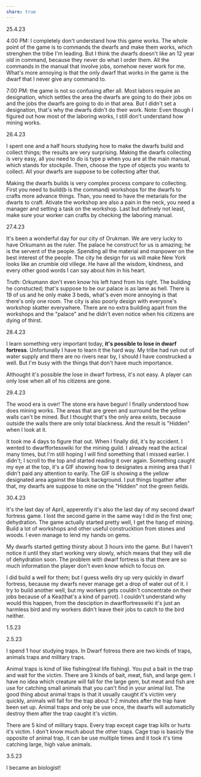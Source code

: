 ```yaml
---
share: true
---
```


25.4.23

4:00 PM:  I completely don't understand how this game works.
The whole point of the game is to commands the dwarfs and make them works, which strenghen the tribe I'm leading.  But I think the dwarfs doesn't like an 12 year old in command, because they never do what I order them. All the commands in the manual that involve jobs, somehow never work for me. What's more annoying is that the only dwarf that works in the game is the dwarf that I never give any command to.

7:00 PM: the game is not so confusing after all.
Most labors require an designation, which settles the area the dwarfs are going to do their jobs on and the jobs the dwarfs are going to do in that area. But I didn't set a designation, that's why the dwarfs didn't do their work.
Note: Even though I figured out how most of the laboring works, I still don't understand how mining works.

26.4.23

I spent one and a half hours studying how to make the dwarfs build and collect things; the results are very surprising. Making the dwarfs collecting is very easy, all you need to do is type p when you are at the main manual, which stands for stockpile. Then, choose the type of objects you wants to collect. All your dwarfs are suppose to be collecting after that.

Making the dwarfs builds is very complex process compare to collecting. First you need to build(b is the command) workshops for the dwarfs to crafts more advance things. Than, you need to have the metarials for the dwarts to craft. Ativate the workshop are also a pain in the neck, you need a manager and setting a task on the workshop. Last but definely not least, make sure your worker can crafts by checking the laboring manual.

27.4.23

It's been a wonderful day for our city of Orukman. We are very lucky to have Orkumann as the ruler. The palace he construct for us is amazing; he is the servent of the people. Spending all the material and manpower on the best interest of the people. The city he design for us will make New York looks like an crumble old villege. He have all the wisdom, kindness, and every other good words I can say about him in his heart.

Truth: Orkumann don't even know his left hand from his right. The building he constucted; that's suppose to be our palace is as lame as hell. There is 19 of us and he only make 3 beds, what's even more annoying is that there's only one room. The city is also poorly design with everyone's workshop skatter everywhere. There are no extra building apart from the workshops and the "palace" and he didn't even notice when his citizens are dying of thirst.

28.4.23

I learn something very important today, **it's possible to lose in dwarf fortress**. Unfortunally I have to learn it the hard way. My tribe had run out of water supply and there are no rivers near by, I should I have construcked a well. But I'm busy with the things that don't have much importance. 

Althought it's possible the lose in dwarf fortress, it's not easy. A player can only lose when all of his citizens are gone.

29.4.23

The wood era is over! The stone era have begun! I finally understood how does mining works. The areas that are green and surround be the yellow walls can't be mined. But I thought that's the only area exists, because outside the walls there are only total blackness. And the result is "Hidden" when I look at it. 

It took me 4 days to figure that out. When I finally did, it's by accident. I wented to dwarffortesswiki for the mining guild. I already read the actical many times, but I'm still hoping I will find something that I missed earlier. I didn't; I scroll to the top and started reading it over again. Something caught my eye at the top, it's a GIF showing how to designates a mining area that I didn't paid any attention to earily. The GIF is showing a the yellow designated area against the black background. I put things togather after that, my dwarfs are suppose to mine on the "Hidden" not the green fields.

30.4.23

It's the last day of April, apperently it's also the last day of my second dwarf fortress game. I lost the second game in the same way I did in the first one; dehydration. The game actually started pretty well, I get the hang of mining. Build a lot of workshops and other useful construcktion from stones and woods. I even manage to lend my hands on gems.


My dwarfs started getting thirsty about 3 hours into the game. But I haven't notice it until they start working very slowly, which means that they will die of dehydration soon. The problem with dwarf fortress is that there are so much information the player don't even know which to focus on. 

I did build a well for them; but I guess wells dry up very quickly in dwarf fortress, because my dwarfs never manage get a drop of water out of it. I try to build another well, but my workers gets couldn't concentrate on their jobs because of a Kea(that's a kind of parrot). I couldn't understand why would this happen, from the desciption in dwarffortresswiki it's just an harmless bird and my workers didn't leave their jobs to catch to the bird neither.

1.5.23


2.5.23

I spend 1 hour studying traps. In Dwarf fotress there are two kinds of traps, animals traps and military traps. 

Animal traps is kind of like fishing(real life fishing). You put a bait in the trap and wait for the victim. There are 3 kinds of bait, meat, fish, and large gem. I have no idea which creature will fall for the large gem, but meat and fish are use for catching small animals that you can't find in your animal list. The good thing about animal traps is that it usually caught it's victim very quickly, animals will fall for the trap about 1-2 minutes after the trap have been set up. Animal traps and only be use once, the dwarfs will automaticlly destroy them after the trap caught it's victim.

There are 5 kind of military traps. Every trap except cage trap kills or hurts it's victim. I don't know much about the other traps. Cage trap is basicly the opposite of animal trap, it can be use multiple times and it took it's time catching large, high value animals.

3.5.23

I became an biologist!
